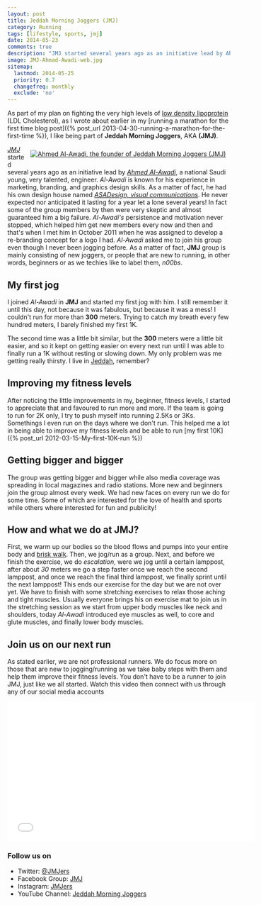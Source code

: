 ```yaml
---
layout: post
title: Jeddah Morning Joggers (JMJ)
category: Running
tags: [lifestyle, sports, jmj]
date: 2014-05-23
comments: true
description: "JMJ started several years ago as an initiative lead by Ahmed Al-Awadi, a national Saudi young, very talented, engineer. Al-Awadi is known for his experience in marketing, branding, and graphics design skills. As a matter of fact, he had his own design house named ASADesign, visual communications."
image: JMJ-Ahmad-Awadi-web.jpg
sitemap:
  lastmod: 2014-05-25
  priority: 0.7
  changefreq: monthly
  exclude: 'no'
---
```


As part of my plan on fighting the very high levels of [low density lipoprotein](http://en.wikipedia.org/wiki/Low-density_lipoprotein) (LDL Cholesterol), as I wrote about earlier in my [running a marathon for the first time blog post]({% post_url 2013-04-30-running-a-marathon-for-the-first-time %}), I like being part of **Jeddah Morning Joggers**, AKA **(JMJ)**.

<a href="{{ base.url }}/assets/Ahmad-al-awadi.jpg" style="display:block;float:right;text-align:center;margin:10px 10px;"><img src="{{ base.url }}/assets/Ahmad-al-awadi-web.jpg" title="Ahmed Al-Awadi, the founder of Jeddah Morning Joggers (JMJ)" /></a>

*[JMJ](https://www.facebook.com/groups/jmj.gr/)* started several years ago as an initiative lead by *[Ahmed Al-Awadi](http://instagram.com/ahmed_awadi)*, a national Saudi young, very talented, engineer. *Al-Awadi* is known for his experience in marketing, branding, and graphics design skills. As a matter of fact, he had his own design house named *[ASADesign, visual communications](http://asadesign.com.sa/)*. He never expected nor anticipated it lasting for a year let a lone several years! In fact some of the group members by then were very skeptic and almost guaranteed him a big failure. *Al-Awadi's* persistence and motivation never stopped, which helped him get new members every now and then and that's when I met him in October 2011 when he was assigned to develop a re-branding concept for a logo I had. *Al-Awadi* asked me to join his group even though I never been jogging before. As a matter of fact, **JMJ** group is mainly consisting of new joggers, or people that are new to running, in other words, beginners or as we techies like to label them, *n00bs*.

<!--break-->

## My first jog
I joined *Al-Awadi* in **JMJ** and started my first jog with him. I still remember it until this day, not because it was fabulous, but because it was a mess! I couldn't run for more than **300** meters. Trying to catch my breath every few hundred meters, I barely finished my first 1K.

The second time was a little bit similar, but the **300** meters were a little bit easier, and so it kept on getting easier on every next run until I was able to finally run a 1K without resting or slowing down. My only problem was me getting really thirsty. I live in [Jeddah](http://en.wikipedia.org/wiki/Jeddah), remember?

## Improving my fitness levels
After noticing the little improvements in my, beginner, fitness levels, I started to appreciate that and favoured to run more and more. If the team is going to run for 2K only, I try to push myself into running 2.5Ks or 3Ks. Somethings I even run on the days where we don't run. This helped me a lot in being able to improve my fitness levels and be able to run [my first 10K]({% post_url 2012-03-15-My-first-10K-run %})

## Getting bigger and bigger
The group was getting bigger and bigger while also media coverage was spreading in local magazines and radio stations. More new and beginners join the group almost every week. We had new faces on every run we do for some time. Some of which are interested for the love of health and sports while others where interested for fun and publicity!

## How and what we do at JMJ?
First, we warm up our bodies so the blood flows and pumps into your entire body and [brisk walk](http://www.youtube.com/watch?v=YLZhIQwt6L8). Then, we jog/run as a group. Next, and before we finish the exercise, we do *escalation*, were we jog until a certain lamppost, after about *30* meters we go a step faster once we reach the second lamppost, and once we reach the final third lamppost, we finally sprint until the next lamppost! This ends our exercise for the day but we are not over yet. We have to finish with some stretching exercises to relax those aching and tight muscles. Usually everyone brings his on exercise mat to join us in the stretching session as we start from upper body muscles like neck and shoulders, today *Al-Awadi* introduced eye muscles as well, to core and glute muscles, and finally lower body muscles.

## Join us on our next run
As stated earlier, we are not professional runners. We do focus more on those that are new to jogging/running as we take baby steps with them and help them improve their fitness levels. You don't have to be a runner to join JMJ, just like we all started. Watch this video then connect with us through any of our social media accounts

<iframe width="560" height="315" src="//www.youtube.com/embed/JFloBSceRMc" frameborder="0" allowfullscreen></iframe>

### Follow us on
* Twitter: [@JMJers](https://twitter.com/jmjers)
* Facebook Group: [JMJ](https://www.facebook.com/groups/jmj.gr/)
* Instagram: [JMJers](http://instagram.com/jmjers)
* YouTube Channel: [Jeddah Morning Joggers](http://www.youtube.com/channel/UCfJKbQihqgATJ4F2dX-o5Rg)